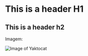 # This is a header H1

## This is a header h2

Imagem:

![Image of Yaktocat](https://octodex.github.com/images/yaktocat.png) 
